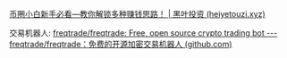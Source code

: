 [币圈小白新手必看—教你解锁多种赚钱思路！ | 黑叶投资 (heiyetouzi.xyz)](https://heiyetouzi.xyz/biquanzhuanqian/)



交易机器人: [freqtrade/freqtrade: Free, open source crypto trading bot --- freqtrade/freqtrade：免费的开源加密交易机器人 (github.com)](https://github.com/freqtrade/freqtrade)